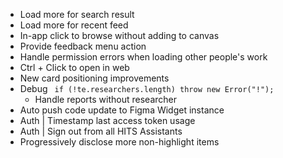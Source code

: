 - Load more for search result
- Load more for recent feed
- In-app click to browse without adding to canvas
- Provide feedback menu action
- Handle permission errors when loading other people's work
- Ctrl + Click to open in web
- New card positioning improvements
- Debug ` if (!te.researchers.length) throw new Error("!");`
  - Handle reports without researcher
- Auto push code update to Figma Widget instance
- Auth | Timestamp last access token usage
- Auth | Sign out from all HITS Assistants
- Progressively disclose more non-highlight items
